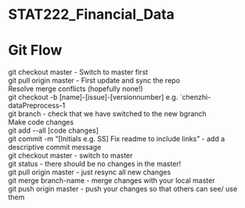 # STAT222_Financial_Data
# Git Flow <br />
git checkout master - Switch to master first <br />
git pull origin master - First update and sync the repo <br />
Resolve merge conflicts (hopefully none!) <br />
git checkout -b [name]-[issue]-[versionnumber] e.g. `chenzhi-dataPreprocess-1 <br />
git branch - check that we have switched to the new bgranch <br />
Make code changes <br />
git add --all [code changes] <br />
git commit -m “[Initials e.g. SS] Fix readme to include links” - add a descriptive commit message <br />
git checkout master - switch to master <br />
git status - there should be no changes in the master! <br />
git pull origin master - just resync all new changes <br />
git merge branch-name - merge changes with your local master <br />
git push origin master - push your changes so that others can see/ use them <br />
